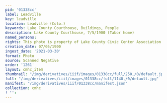 ```yaml
---
pid: '01338cc'
label: Leadville
key: leadville
location: Leadville (Colo.)
keywords: Lake County Courthouse, Buildings, People
description: Lake County Courthouse, 7/5/1900 (Tabor home)
named_persons: 
rights: This photo is property of Lake County Civic Center Association.
creation_date: 07/05/1900
ingest_date: '2021-03-30'
format: Photo
source: Scanned Negative
order: '1261'
layout: cmhc_item
thumbnail: "/img/derivatives/iiif/images/01338cc/full/250,/0/default.jpg"
full: "/img/derivatives/iiif/images/01338cc/full/1140,/0/default.jpg"
manifest: "/img/derivatives/iiif/01338cc/manifest.json"
collection: cmhc
! '': 
---
```

